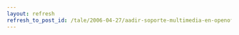 ```yaml
---
layout: refresh
refresh_to_post_id: /tale/2006-04-27/aadir-soporte-multimedia-en-openoffice-org.html
---
```

